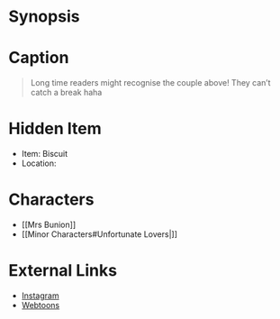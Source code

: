 # Synopsis


# Caption
> Long time readers might recognise the couple above! They can’t catch a break haha

# Hidden Item
* Item: Biscuit
* Location: <strike></strike>

# Characters
* [[Mrs Bunion]]
* [[Minor Characters#Unfortunate Lovers|]]

# External Links
* [Instagram](https://www.instagram.com/p/CJ4ZO6Kj_Mb/?igshid=YmMyMTA2M2Y=)
* [Webtoons](https://www.webtoons.com/en/challenge/twistwood-tales/69-bunions-standard/viewer?title_no=344740&episode_no=75)